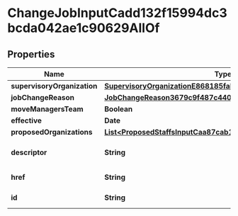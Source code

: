 

# ChangeJobInputCadd132f15994dc3bcda042ae1c90629AllOf


## Properties

Name | Type | Description | Notes
------------ | ------------- | ------------- | -------------
**supervisoryOrganization** | [**SupervisoryOrganizationE868185fab874bb994e045d84ad1a658**](SupervisoryOrganizationE868185fab874bb994e045d84ad1a658.md) |  |  [optional]
**jobChangeReason** | [**JobChangeReason3679c9f487c4403b90fff56091c0e360**](JobChangeReason3679c9f487c4403b90fff56091c0e360.md) |  |  [optional]
**moveManagersTeam** | **Boolean** |  |  [optional]
**effective** | **Date** |  |  [optional]
**proposedOrganizations** | [**List&lt;ProposedStaffsInputCaa87cab145210000473a5695c1c0011&gt;**](ProposedStaffsInputCaa87cab145210000473a5695c1c0011.md) |  |  [optional]
**descriptor** | **String** | A preview of the instance |  [optional]
**href** | **String** | A link to the instance |  [optional]
**id** | **String** | Id of the instance |  [optional]



